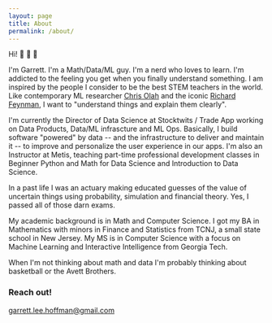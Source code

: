 ```yaml
---
layout: page
title: About
permalink: /about/
---
```


Hi! :wave: :wave: :wave: 

I'm Garrett. I'm a Math/Data/ML guy. I'm a nerd who loves to learn. I'm addicted to the feeling you get when you finally understand something. I am inspired by the people I consider to be the best STEM teachers in the world. Like contemporary ML researcher [Chris Olah](https://colah.github.io/) and the iconic [Richard Feynman](https://www.youtube.com/watch?v=ITpDrdtGAmo), I want to "understand things and explain them clearly".

I'm currently the Director of Data Science at Stocktwits / Trade App working on Data Products, Data/ML infrascture and ML Ops. Basically, I build software "powered" by data -- and the infrastructure to deliver and maintain it -- to improve and personalize the user experience in our apps. I'm also an Instructor at Metis, teaching part-time professional development classes in Beginner Python and Math for Data Science and Introduction to Data Science.

In a past life I was an actuary making educated guesses of the value of uncertain things using probability, simulation and financial theory. Yes, I passed all of those darn exams.

My academic background is in Math and Computer Science. I got my BA in Mathematics with minors in Finance and Statistics from TCNJ, a small state school in New Jersey. My MS is in Computer Science with a focus on Machine Learning and Interactive Intelligence from Georgia Tech.

When I'm not thinking about math and data I'm probably thinking about basketball or the Avett Brothers.

### Reach out!

[garrett.lee.hoffman@gmail.com](mailto:garrett.lee.hoffman@gmail.com)